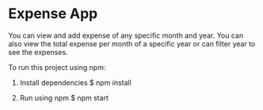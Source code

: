 # Expense App

You can view and add expense of any specific month and year. You can also view the total expense per month of a specific year or can filter year to see the expenses.

To run this project using npm:

1. Install dependencies $ npm install

2. Run using npm $ npm start
